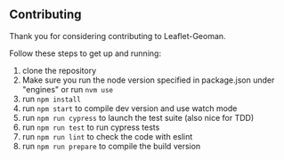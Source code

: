 ## Contributing

Thank you for considering contributing to Leaflet-Geoman.

Follow these steps to get up and running:

1.  clone the repository
2.  Make sure you run the node version specified in package.json under "engines" or run `nvm use`
3.  run `npm install`
4.  run `npm start` to compile dev version and use watch mode
5.  run `npm run cypress` to launch the test suite (also nice for TDD)
6.  run `npm run test` to run cypress tests
7.  run `npm run lint` to check the code with eslint
8.  run `npm run prepare` to compile the build version
